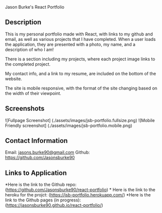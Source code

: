 Jason Burke's React Portfolio

## Description

This is my personal portfolio made with React, with links to my github and email, as well as various projects that I have completed. When a user loads the application, they are presented with a photo, my name, and a description of who I am!

There is a section including my projects, where each project image links to the completed project.

My contact info, and a link to my resume, are included on the bottom of the website.

The site is mobile responsive, with the format of the site changing based on the width of their viewpoint.

## Screenshots

![Fullpage Screenshot] (./assets/images/jsb-portfolio.fullsize.png)
![Mobile Friendly screenshot] (./assets/images/jsb-portfolio.mobile.png)

## Contact Information

Email: jasons.burke90@gmail.com
Github: https://github.com/Jasonsburke90

## Links to Application

\*Here is the link to the Github repo: (https://github.com/Jasonsburke90/react-portfolio) \* Here is the link to the heroku for the projct: (https://jsb-portfolio.herokuapp.com/)
\*Here is the link to the Github pages (in progress): (https://jasonsburke90.github.io/react-portfolio/)
